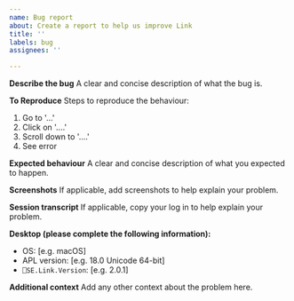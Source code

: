 ```yaml
---
name: Bug report
about: Create a report to help us improve Link
title: ''
labels: bug
assignees: ''

---
```


**Describe the bug**
A clear and concise description of what the bug is.

**To Reproduce**
Steps to reproduce the behaviour:
1. Go to '...'
2. Click on '....'
3. Scroll down to '....'
4. See error

**Expected behaviour**
A clear and concise description of what you expected to happen.

**Screenshots**
If applicable, add screenshots to help explain your problem.

**Session transcript**
If applicable, copy your log in to help explain your problem.

**Desktop (please complete the following information):**
 - OS: [e.g. macOS]
 - APL version: [e.g. 18.0 Unicode 64-bit]
 - `⎕SE.Link.Version`: [e.g. 2.0.1]

**Additional context**
Add any other context about the problem here.

